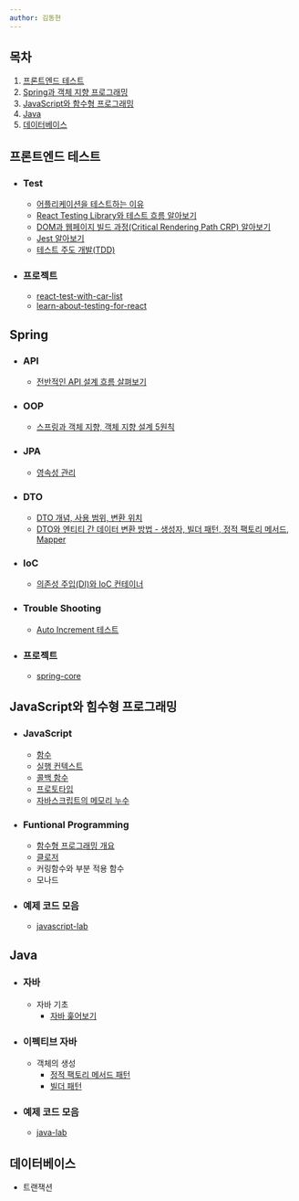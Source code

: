 ```yaml
---
author: 김동현
---
```


## 목차

1.  [프론트엔드 테스트](#프론트엔드에서의-테스트) <br>
2.  [Spring과 객체 지향 프로그래밍](#spring) <br>
3.  [JavaScript와 함수형 프로그래밍](#javascript와-힘수형-프로그래밍) <br>
4.  [Java](#java) <br>
5.  [데이터베이스](#데이터베이스)<br>

## 프론트엔드 테스트

- ### Test

  - [어플리케이션을 테스트하는 이유](https://github.com/lewns2/Toy/blob/master/articles/fe_test/why%20do%20we%20have%20to%20test.md)
  - [React Testing Library와 테스트 흐름 알아보기](https://github.com/lewns2/Toy/blob/master/articles/fe_test/react%20testing%20library.md)
  - [DOM과 웹페이지 빌드 과정(Critical Rendering Path CRP) 알아보기](https://github.com/lewns2/Toy/blob/master/articles/fe_test/dom%20and%20CRP.md)
  - [Jest 알아보기](https://github.com/lewns2/Toy/blob/master/articles/fe_test/jest.md)
  - [테스트 주도 개발(TDD)](https://github.com/lewns2/Toy/blob/master/articles/fe_test/TDD.md)

- ### 프로젝트
  - [react-test-with-car-list](https://github.com/lewns2/Toy/tree/master/react-test-with-car-list)
  - [learn-about-testing-for-react](https://github.com/lewns2/Toy/tree/master/learn-about-testing-for-react)

## Spring

- ### API

  - [전반적인 API 설계 흐름 살펴보기](https://github.com/lewns2/Toy/blob/master/articles/spring-framework/api.md)

- ### OOP

  - [스프링과 객체 지향, 객체 지향 설계 5원칙](https://github.com/lewns2/Toy/blob/master/articles/spring-framework/oop.md)

- ### JPA

  - [영속성 관리](https://github.com/lewns2/Toy/blob/master/articles/jpa/jpa_persist.md)

- ### DTO

  - [DTO 개념, 사용 범위, 변환 위치](https://github.com/lewns2/Toy/blob/master/articles/spring-framework/dto.md)
  - [DTO와 엔티티 간 데이터 변환 방법 - 생성자, 빌더 패턴, 정적 팩토리 메서드, Mapper](https://github.com/lewns2/Toy/blob/master/articles/spring-framework/create_dto.md)

- ### IoC

  - [의존성 주입(DI)와 IoC 컨테이너](https://github.com/lewns2/Toy/blob/master/articles/spring-framework/spring_core_IoC.md)

- ### Trouble Shooting

  - [Auto Increment 테스트](https://github.com/lewns2/Toy/blob/master/articles/spring-framework/auto_increment_test.md)

- ### 프로젝트
  - [spring-core](https://github.com/lewns2/Toy/tree/master/spring-core)

## JavaScript와 힘수형 프로그래밍

- ### JavaScript

  - [함수](https://github.com/lewns2/Toy/blob/master/articles/javascript/05.%20%ED%95%A8%EC%88%98.md)
  - [실행 컨텍스트](https://github.com/lewns2/Toy/blob/master/articles/javascript/08.%20%EC%8B%A4%ED%96%89%EC%BB%A8%ED%85%8D%EC%8A%A4%ED%8A%B8.md)
  - [콜백 함수](https://github.com/lewns2/Toy/blob/master/articles/javascript/10.%20%EC%BD%9C%EB%B0%B1%ED%95%A8%EC%88%98.md)
  - [프로토타입](https://github.com/lewns2/Toy/blob/master/articles/javascript/12.%20%ED%94%84%EB%A1%9C%ED%86%A0%ED%83%80%EC%9E%85.md)
  - [자바스크립트의 메모리 누수](https://github.com/lewns2/Toy/blob/master/articles/javascript/13.%20%EB%A9%94%EB%AA%A8%EB%A6%AC%EB%88%84%EC%88%98.md)

- ### Funtional Programming

  - [함수형 프로그래밍 개요](https://github.com/lewns2/Toy/blob/master/articles/funtional-programming/fp.md)
  - [클로저](https://github.com/lewns2/Toy/blob/master/articles/javascript/11.%20%ED%81%B4%EB%A1%9C%EC%A0%80.md)
  - 커링함수와 부분 적용 함수
  - 모나드

- ### 예제 코드 모음
  - [javascript-lab](https://github.com/lewns2/Toy/tree/master/javascript-lab)

## Java

- ### 자바

  - 자바 기초
    - [자바 훑어보기](https://github.com/lewns2/Toy/blob/master/articles/java/basic.md)

- ### 이펙티브 자바

  - 객체의 생성
    - [정적 팩토리 메서드 패턴](https://github.com/lewns2/Toy/blob/master/articles/java/static_factory_method.md)
    - [빌더 패턴](https://github.com/lewns2/Toy/blob/master/articles/java/builder.md)

- ### 예제 코드 모음
  - [java-lab](https://github.com/lewns2/Toy/tree/master/java-lab)

## 데이터베이스

- 트랜잭션
